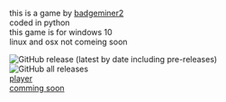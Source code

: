 <p>this is a game by <a href="https://www.youtube.com/channel/UCjAvDTreaiy5hI0sdLPQh3g">badgeminer2</a><br>
coded in python <br>
this game is for windows 10 <br>linux and osx not comeing soon</p>
<img alt="GitHub release (latest by date including pre-releases)" src="https://img.shields.io/github/v/release/badgeminer2dev/dungon-crawler-game?include_prereleases&style=plastic&color=orange">
<img alt="GitHub all releases" src="https://img.shields.io/github/downloads/badgeminer2dev/dungon-crawler-game/total?style=plastic"><br>
<a href="https://badgeminer2dev.github.io/dungon-crawler-game/player"> player</a><br><a href="https://badgeminer2dev.github.io/dungon-crawler-game/commingsoon">comming soon</a>
